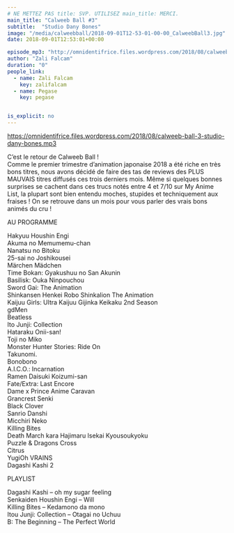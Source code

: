 ```yaml
---
# NE METTEZ PAS title: SVP. UTILISEZ main_title: MERCI.
main_title: "Calweeb Ball #3"
subtitle:  "Studio Dany Bones"
image: "/media/calweebball/2018-09-01T12-53-01-00-00_CalweebBall3.jpg"
date: 2018-09-01T12:53:01+00:00

episode_mp3: "http://omnidentifrice.files.wordpress.com/2018/08/calweeb-ball-3-studio-dany-bones.mp3"
author: "Zali Falcam"
duration: "0"
people_link: 
  - name: Zali Falcam
    key: zalifalcam
  - name: Pegase
    key: pegase


is_explicit: no
---
```


<PodcastHeader/>

<!-- ECRIRE LA DESCRIPTION DE L'EPISODE SOUS CETTE LIGNE -->
<p><a href="https://omnidentifrice.files.wordpress.com/2018/08/calweeb-ball-3-studio-dany-bones.mp3" rel="nofollow">https://omnidentifrice.files.wordpress.com/2018/08/calweeb-ball-3-studio-dany-bones.mp3</a></p>
<p>C’est le retour de Calweeb Ball !<br>
Comme le premier trimestre d’animation japonaise 2018 a été riche en très bons titres, nous avons décidé de faire des tas de reviews des PLUS MAUVAIS titres diffusés ces trois derniers mois. Même si quelques bonnes surprises se cachent dans ces trucs notés entre 4 et 7/10 sur My Anime List, la plupart sont bien entendu moches, stupides et techniquement aux fraises ! On se retrouve dans un mois pour vous parler des vrais bons animés du cru !</p>
<p>AU PROGRAMME</p>
<p>Hakyuu Houshin Engi<br>
Akuma no Memumemu-chan<br>
Nanatsu no Bitoku<br>
25-sai no Joshikousei<br>
Märchen Mädchen<br>
Time Bokan: Gyakushuu no San Akunin<br>
Basilisk: Ouka Ninpouchou<br>
Sword Gai: The Animation<br>
Shinkansen Henkei Robo Shinkalion The Animation<br>
Kaijuu Girls: Ultra Kaijuu Gijinka Keikaku 2nd Season<br>
gdMen<br>
Beatless<br>
Ito Junji: Collection<br>
Hataraku Onii-san!<br>
Toji no Miko<br>
Monster Hunter Stories: Ride On<br>
Takunomi.<br>
Bonobono<br>
A.I.C.O.: Incarnation<br>
Ramen Daisuki Koizumi-san<br>
Fate/Extra: Last Encore<br>
Dame x Prince Anime Caravan<br>
Grancrest Senki<br>
Black Clover<br>
Sanrio Danshi<br>
Micchiri Neko<br>
Killing Bites<br>
Death March kara Hajimaru Isekai Kyousoukyoku<br>
Puzzle &amp; Dragons Cross<br>
Citrus<br>
YugiOh VRAINS<br>
Dagashi Kashi 2</p>
<p>PLAYLIST</p>
<p>Dagashi Kashi – oh my sugar feeling<br>
Senkaiden Houshin Engi – Will<br>
Killing Bites – Kedamono da mono<br>
Itou Junji: Collection – Otagai no Uchuu<br>
B: The Beginning – The Perfect World</p>


